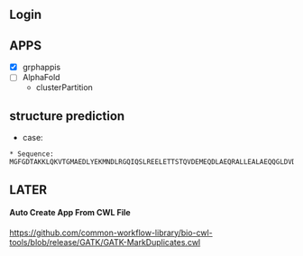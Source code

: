 ## Login

## APPS

- [x] grphappis
- [ ] AlphaFold
  * clusterPartition

## structure prediction 

* case:

```
* Sequence: MGFGDTAKKLQKVTGMAEDLYEKMNDLRGQIQSLREELETTSTQVDEMEQDLAEQRALLEALAEQQGLDVDAIVADAHIEDADTVPEAEAIDEGDEETAE
```

## LATER

#### Auto Create App From CWL File

https://github.com/common-workflow-library/bio-cwl-tools/blob/release/GATK/GATK-MarkDuplicates.cwl

